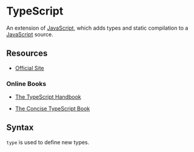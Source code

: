 TypeScript
==========

An extension of [JavaScript], which adds types and static compilation to a
[JavaScript] source.

Resources
---------

 - [Official Site](https://www.typescriptlang.org/)

### Online Books ###

 - [The TypeScript Handbook](https://www.typescriptlang.org/docs/handbook/)

 - [The Concise TypeScript Book](https://github.com/gibbok/typescript-book)


[JavaScript]:	https://en.wikipedia.org/wiki/JavaScript

Syntax
------

`type` is used to define new types.
